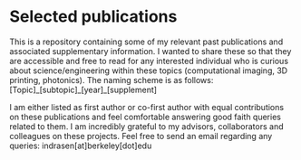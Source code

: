 # Selected publications

This is a repository containing some of my relevant past publications and associated supplementary information. I wanted to share these so that they are accessible and free to read for any interested individual who is curious about science/engineering within these topics (computational imaging, 3D printing, photonics). The naming scheme is as follows:
[Topic]\_[subtopic]\_[year]\_[supplement]
	
I am either listed as first author or co-first author with equal contributions on these publications and feel comfortable answering good faith queries related to them. I am incredibly grateful to my advisors, collaborators and colleagues on these projects. Feel free to send an email regarding any queries: indrasen[at]berkeley[dot]edu
